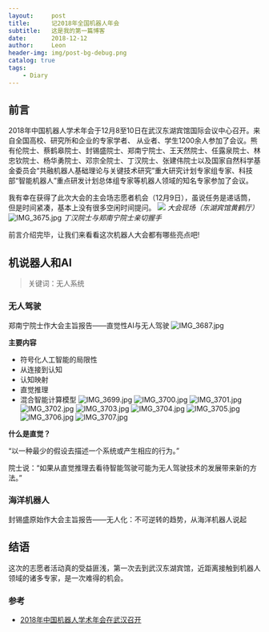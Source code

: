 ```yaml
---
layout:     post
title:      记2018年全国机器人年会
subtitle:   这是我的第一篇博客
date:       2018-12-12
author:     Leon
header-img: img/post-bg-debug.png
catalog: true
tags:
    - Diary
---
```


## 前言

2018年中国机器人学术年会于12月8至10日在武汉东湖宾馆国际会议中心召开。来自全国高校、研究所和企业的专家学者、 从业者、学生1200余人参加了会议。熊有伦院士、蔡鹤皋院士、封锡盛院士、郑南宁院士、王天然院士、任露泉院士、林忠钦院士、杨华勇院士、邓宗全院士、丁汉院士、张建伟院士以及国家自然科学基金委员会“共融机器人基础理论与关键技术研究”重大研究计划专家组专家、科技部“智能机器人”重点研发计划总体组专家等机器人领域的知名专家参加了会议。

我有幸在获得了此次大会的主会场志愿者机会（12月9日），虽说任务是递话筒，但是时间紧凑，基本上没有很多空闲时间提问。
![](http://mse.hust.edu.cn/__local/9/7C/31/D86B0BE57D766127A0E71908490_1F3562AC_A2C94.jpg)
*大会现场（东湖宾馆黄鹤厅）*
![IMG_3675.jpg](https://i.loli.net/2018/12/13/5c120270d1edf.jpg)
*丁汉院士与郑南宁院士亲切握手*

前言介绍完毕，让我们来看看这次机器人大会都有哪些亮点吧!

## 机说器人和AI

>关键词：无人系统　

### 无人驾驶

郑南宁院士作大会主旨报告——直觉性AI与无人驾驶
![IMG_3687.jpg](https://i.loli.net/2018/12/13/5c126d183a790.jpg)

**主要内容**
- 符号化人工智能的局限性
- 从连接到认知
- 认知映射
- 直觉推理
- 混合智能计算模型
![IMG_3699.jpg](https://i.loli.net/2018/12/13/5c1270e0157dd.jpg)
![IMG_3700.jpg](https://i.loli.net/2018/12/13/5c1270eacd176.jpg)
![IMG_3701.jpg](https://i.loli.net/2018/12/13/5c1270fb2dfc4.jpg)
![IMG_3702.jpg](https://i.loli.net/2018/12/13/5c1271092e655.jpg)
![IMG_3703.jpg](https://i.loli.net/2018/12/13/5c12711a34d11.jpg)
![IMG_3704.jpg](https://i.loli.net/2018/12/13/5c127128eb123.jpg)
![IMG_3705.jpg](https://i.loli.net/2018/12/13/5c127135c1fd3.jpg)
![IMG_3706.jpg](https://i.loli.net/2018/12/13/5c127140bfefd.jpg)
![IMG_3707.jpg](https://i.loli.net/2018/12/13/5c12715139a4b.jpg)

**什么是直觉？**

“以一种最少的假设去描述一个系统或产生相应的行为。”

院士说：“如果从直觉推理去看待智能驾驶可能为无人驾驶技术的发展带来新的方法。”


### 海洋机器人

封锡盛原始作大会主旨报告——无人化：不可逆转的趋势，从海洋机器人说起

<!--- **Do Not Disturb（别吵我）**功能将关掉手机的视觉通知，在夜深人静想起她或梦见她的时候，来了邮件也不会亮屏刺破夜的静谧和黑暗
- Deliver Quietly（安静通知）则是将消息推送静默化、不显示在锁屏，也不出声，也不会在 app 右上角标红
- **Grouped Notifications（分组通知**）可以将某一类型的通知归组，微信群聊消息不再有轰炸的感觉
- **Reports（应用报告）**可以用周报告的形式，告诉用户用什么应用最多，哪个应用通知最多，每天起床第一个打开的是什么应用等等
- **App Limits（应用限制**）可以给某个应用规定使用时间，当然这不是强制性的，用户可以突破限制继续“吃鸡”
- **Allowances（零用钱？）** 是家长限制孩子使用应用的新特性 -->








## 结语
这次的志愿者活动真的受益匪浅，第一次去到武汉东湖宾馆，近距离接触到机器人领域的诸多专家，是一次难得的机会。

### 参考

- [2018年中国机器人学术年会在武汉召开](http://mse.hust.edu.cn/info/1100/10154.htm)

 

